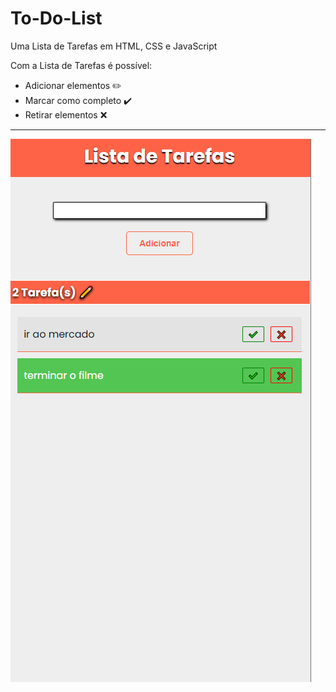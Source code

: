 # To-Do-List
 Uma Lista de Tarefas em HTML, CSS e JavaScript

Com a Lista de Tarefas é possível:
* Adicionar elementos ✏️
* Marcar como completo ✔️
* Retirar elementos ❌

***
![preview](preview.png)